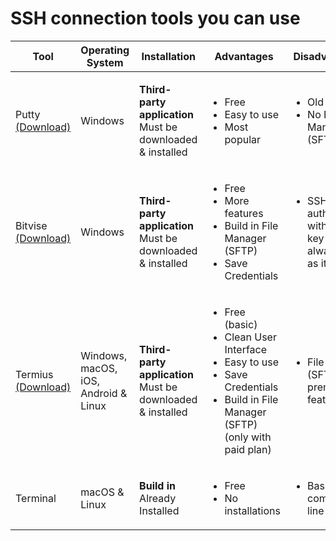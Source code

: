 # SSH connection tools you can use

| **Tool**                                                                            | **Operating System**                 | **Installation**                                                                       | **Advantages**                                                                                                                                                      | **Disadvantages**                                                                |
| ----------------------------------------------------------------------------------- | ------------------------------------ | -------------------------------------------------------------------------------------- | ------------------------------------------------------------------------------------------------------------------------------------------------------------------- | -------------------------------------------------------------------------------- |
| Putty [(Download)](https://www.chiark.greenend.org.uk/\~sgtatham/putty/latest.html) | Windows                              | <p><strong>Third-party application</strong><br>Must be downloaded &#x26; installed</p> | <ul><li>Free</li><li>Easy to use</li><li>Most popular</li></ul>                                                                                                     | <ul><li>Old design</li><li>No File Manager (SFTP)</li></ul>                      |
| Bitvise [(Download)](https://www.bitvise.com/ssh-client-download)                   | Windows                              | <p><strong>Third-party application</strong><br>Must be downloaded &#x26; installed</p> | <ul><li>Free</li><li>More features</li><li>Build in File Manager (SFTP)</li><li>Save Credentials</li></ul>                                                          | <ul><li>SSH authorization with public key not always work as it should</li></ul> |
| Termius [(Download)](https://www.termius.com/download)                              | Windows, macOS, iOS, Android & Linux | <p><strong>Third-party application</strong><br>Must be downloaded &#x26; installed</p> | <ul><li>Free (basic)</li><li>Clean User Interface</li><li>Easy to use</li><li>Save Credentials</li><li>Build in File Manager (SFTP) (only with paid plan)</li></ul> | <ul><li>File Manager (SFTP) is a premium feature</li></ul>                       |
| Terminal                                                                            | macOS & Linux                        | <p><strong>Build in</strong><br>Already Installed</p>                                  | <ul><li>Free</li><li>No installations</li></ul>                                                                                                                     | <ul><li>Basic command-line</li></ul>                                             |
